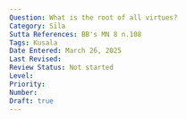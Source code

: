 ```yaml
---
Question: What is the root of all virtues?
Category: Sīla
Sutta References: BB's MN 8 n.108
Tags: Kusala
Date Entered: March 26, 2025
Last Revised:
Review Status: Not started
Level: 
Priority: 
Number: 
Draft: true
---
```

